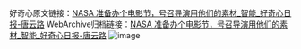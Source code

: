 好奇心原文链接：[NASA 准备办个电影节，号召导演用他们的素材_智能_好奇心日报-唐云路](https://www.qdaily.com/articles/6875.html)
WebArchive归档链接：[NASA 准备办个电影节，号召导演用他们的素材_智能_好奇心日报-唐云路](http://web.archive.org/web/20190623171507/https://www.qdaily.com/articles/6875.html)
![image](http://ww3.sinaimg.cn/large/007d5XDply1g3wb80gaynj30u02t71kx)